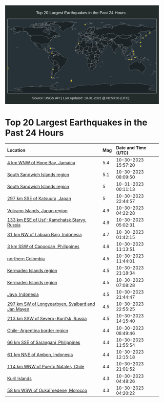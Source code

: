 ![Map](./map.png)

# Top 20 Largest Earthquakes in the Past 24 Hours

| Location | Mag | Date and Time (UTC) |
|:---|:---|:---|
| [4 km WNW of Hope Bay, Jamaica](https://earthquake.usgs.gov/earthquakes/eventpage/us7000l7jv) | 5.4 | 10-30-2023 15:57:20 |
| [South Sandwich Islands region](https://earthquake.usgs.gov/earthquakes/eventpage/us7000l7i8) | 5.1 | 10-30-2023 08:09:50 |
| [South Sandwich Islands region](https://earthquake.usgs.gov/earthquakes/eventpage/us7000l7n9) | 5 | 10-31-2023 00:11:13 |
| [297 km SSE of Katsuura, Japan](https://earthquake.usgs.gov/earthquakes/eventpage/us7000l7mn) | 5 | 10-30-2023 22:44:57 |
| [Volcano Islands, Japan region](https://earthquake.usgs.gov/earthquakes/eventpage/us7000l7h1) | 4.9 | 10-30-2023 04:22:28 |
| [133 km ESE of Ust’-Kamchatsk Staryy, Russia](https://earthquake.usgs.gov/earthquakes/eventpage/us7000l7h8) | 4.9 | 10-30-2023 05:02:31 |
| [31 km NW of Labuan Bajo, Indonesia](https://earthquake.usgs.gov/earthquakes/eventpage/us7000l7gd) | 4.7 | 10-30-2023 01:42:15 |
| [3 km SSW of Capoocan, Philippines](https://earthquake.usgs.gov/earthquakes/eventpage/us7000l7jf) | 4.6 | 10-30-2023 11:13:51 |
| [northern Colombia](https://earthquake.usgs.gov/earthquakes/eventpage/us7000l7iu) | 4.5 | 10-30-2023 11:44:01 |
| [Kermadec Islands region](https://earthquake.usgs.gov/earthquakes/eventpage/us7000l7m7) | 4.5 | 10-30-2023 21:18:34 |
| [Kermadec Islands region](https://earthquake.usgs.gov/earthquakes/eventpage/us7000l7hy) | 4.5 | 10-30-2023 07:08:28 |
| [Java, Indonesia](https://earthquake.usgs.gov/earthquakes/eventpage/us7000l7mc) | 4.5 | 10-30-2023 21:44:47 |
| [297 km SW of Longyearbyen, Svalbard and Jan Mayen](https://earthquake.usgs.gov/earthquakes/eventpage/us7000l7mt) | 4.5 | 10-30-2023 22:55:25 |
| [213 km SSW of Severo-Kuril’sk, Russia](https://earthquake.usgs.gov/earthquakes/eventpage/us7000l7jj) | 4.5 | 10-30-2023 14:15:40 |
| [Chile-Argentina border region](https://earthquake.usgs.gov/earthquakes/eventpage/us7000l7ig) | 4.4 | 10-30-2023 08:49:46 |
| [66 km SSE of Sarangani, Philippines](https://earthquake.usgs.gov/earthquakes/eventpage/us7000l7iy) | 4.4 | 10-30-2023 11:55:54 |
| [61 km NNE of Ambon, Indonesia](https://earthquake.usgs.gov/earthquakes/eventpage/us7000l7j0) | 4.4 | 10-30-2023 12:15:18 |
| [114 km WNW of Puerto Natales, Chile](https://earthquake.usgs.gov/earthquakes/eventpage/us7000l7m5) | 4.4 | 10-30-2023 21:01:52 |
| [Kuril Islands](https://earthquake.usgs.gov/earthquakes/eventpage/us7000l7h5) | 4.3 | 10-30-2023 04:48:26 |
| [58 km WSW of Oukaïmedene, Morocco](https://earthquake.usgs.gov/earthquakes/eventpage/us7000l7h7) | 4.3 | 10-30-2023 04:20:22 |
